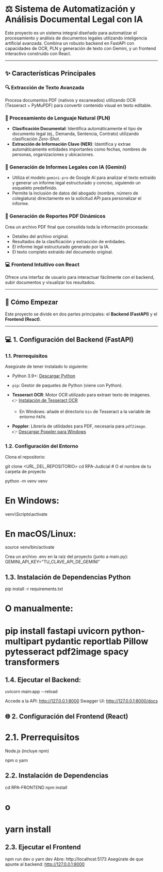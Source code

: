 # ⚖️ Sistema de Automatización y Análisis Documental Legal con IA

Este proyecto es un sistema integral diseñado para automatizar el procesamiento y análisis de documentos legales utilizando inteligencia artificial avanzada. Combina un robusto backend en FastAPI con capacidades de OCR, PLN y generación de texto con Gemini, y un frontend interactivo construido con React.

---

## ✨ Características Principales

### 🔍 Extracción de Texto Avanzada
Procesa documentos PDF (nativos y escaneados) utilizando OCR (Tesseract + PyMuPDF) para convertir contenido visual en texto editable.

### 🧠 Procesamiento de Lenguaje Natural (PLN)

- **Clasificación Documental**: Identifica automáticamente el tipo de documento legal (ej., Demanda, Sentencia, Contrato) utilizando clasificación *Zero-Shot*.
- **Extracción de Información Clave (NER)**: Identifica y extrae automáticamente entidades importantes como fechas, nombres de personas, organizaciones y ubicaciones.

### 📝 Generación de Informes Legales con IA (Gemini)

- Utiliza el modelo `gemini-pro` de Google AI para analizar el texto extraído y generar un informe legal estructurado y conciso, siguiendo un esqueleto predefinido.
- Permite la inclusión de datos del abogado (nombre, número de colegiatura) directamente en la solicitud API para personalizar el informe.

### 📄 Generación de Reportes PDF Dinámicos

Crea un archivo PDF final que consolida toda la información procesada:

- Detalles del archivo original.
- Resultados de la clasificación y extracción de entidades.
- El informe legal estructurado generado por la IA.
- El texto completo extraído del documento original.

### 💻 Frontend Intuitivo con React

Ofrece una interfaz de usuario para interactuar fácilmente con el backend, subir documentos y visualizar los resultados.

---

## 🚀 Cómo Empezar

Este proyecto se divide en dos partes principales: el **Backend (FastAPI)** y el **Frontend (React)**.

---

## 💻 1. Configuración del Backend (FastAPI)

### 1.1. Prerrequisitos

Asegúrate de tener instalado lo siguiente:

- Python 3.9+: [Descargar Python](https://www.python.org/downloads/)
- `pip`: Gestor de paquetes de Python (viene con Python).
- **Tesseract OCR**: Motor OCR utilizado para extraer texto de imágenes.  
  👉 [Instalación de Tesseract OCR](https://github.com/tesseract-ocr/tesseract)
  - En Windows: añade el directorio `bin` de Tesseract a la variable de entorno `PATH`.

- **Poppler**: Librería de utilidades para PDF, necesaria para `pdf2image`.  
  👉 [Descargar Poppler para Windows](http://blog.alivate.com.au/poppler-windows/)

### 1.2. Configuración del Entorno

Clona el repositorio:


git clone <URL_DEL_REPOSITORIO>
cd RPA-Judicial  # O el nombre de tu carpeta de proyecto

python -m venv venv

# En Windows:
venv\Scripts\activate

# En macOS/Linux:
source venv/bin/activate

Crea un archivo .env en la raíz del proyecto (junto a main.py):
GEMINI_API_KEY="TU_CLAVE_API_DE_GEMINI"

## 1.3. Instalación de Dependencias Python
pip install -r requirements.txt
# O manualmente:
# pip install fastapi uvicorn python-multipart pydantic reportlab Pillow pytesseract pdf2image spacy transformers

## 1.4. Ejecutar el Backend:
uvicorn main:app --reload

Accede a la API: http://127.0.0.1:8000
Swagger UI: http://127.0.0.1:8000/docs

## 🌐 2. Configuración del Frontend (React)
# 2.1. Prerrequisitos
Node.js (incluye npm)

npm o yarn

## 2.2. Instalación de Dependencias
cd RPA-FRONTEND
npm install
# o
# yarn install

## 2.3. Ejecutar el Frontend
npm run dev
o
yarn dev
Abre: http://localhost:5173
Asegúrate de que apunte al backend: http://127.0.0.1:8000


```bash




